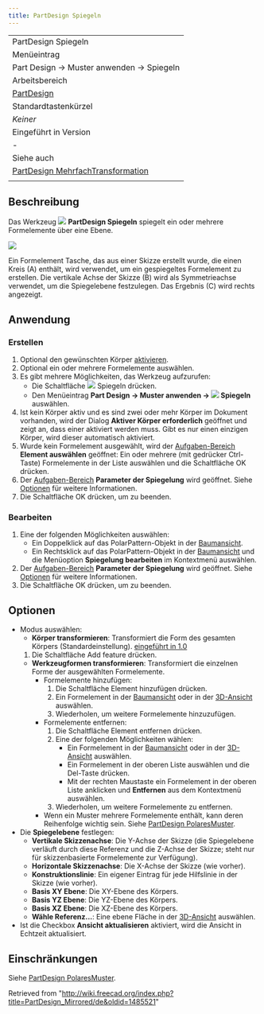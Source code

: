 ```yaml
---
title: PartDesign Spiegeln
---
```

|  |
| --- |
| PartDesign Spiegeln |
| Menüeintrag |
| Part Design → Muster anwenden → Spiegeln |
| Arbeitsbereich |
| [PartDesign](/PartDesign_Workbench/de "PartDesign Workbench/de") |
| Standardtastenkürzel |
| *Keiner* |
| Eingeführt in Version |
| - |
| Siehe auch |
| [PartDesign MehrfachTransformation](/PartDesign_MultiTransform/de "PartDesign MultiTransform/de") |
|  |

## Beschreibung

Das Werkzeug ![](/images/PartDesign_Mirrored.svg) **PartDesign Spiegeln** spiegelt ein oder mehrere Formelemente über eine Ebene.

![](/images/PartDesign_Mirrored_example.svg)

Ein Formelement Tasche, das aus einer Skizze erstellt wurde, die einen Kreis (A) enthält, wird verwendet, um ein gespiegeltes Formelement zu erstellen. Die vertikale Achse der Skizze (B) wird als Symmetrieachse verwendet, um die Spiegelebene festzulegen. Das Ergebnis (C) wird rechts angezeigt.

## Anwendung

### Erstellen

1. Optional den gewünschten Körper [aktivieren](/PartDesign_Body/de#Aktiver_Status "PartDesign Body/de").
2. Optional ein oder mehrere Formelemente auswählen.
3. Es gibt mehrere Möglichkeiten, das Werkzeug aufzurufen:
   * Die Schaltfläche ![](/images/PartDesign_Mirrored.svg) Spiegeln drücken.
   * Den Menüeintrag **Part Design → Muster anwenden → ![](/images/PartDesign_Mirrored.svg) Spiegeln** auswählen.
4. Ist kein Körper aktiv und es sind zwei oder mehr Körper im Dokument vorhanden, wird der Dialog **Aktiver Körper erforderlich** geöffnet und zeigt an, dass einer aktiviert werden muss. Gibt es nur einen einzigen Körper, wird dieser automatisch aktiviert.
5. Wurde kein Formelement ausgewählt, wird der [Aufgaben-Bereich](/Task_panel/de "Task panel/de") **Element auswählen** geöffnet: Ein oder mehrere (mit gedrücker Ctrl-Taste) Formelemente in der Liste auswählen und die Schaltfläche OK drücken.
6. Der [Aufgaben-Bereich](/Task_panel/de "Task panel/de") **Parameter der Spiegelung** wird geöffnet. Siehe [Optionen](#Optionen) für weitere Informationen.
7. Die Schaltfläche OK drücken, um zu beenden.

### Bearbeiten

1. Eine der folgenden Möglichkeiten auswählen:
   * Ein Doppelklick auf das PolarPattern-Objekt in der [Baumansicht](/Tree_view/de "Tree view/de").
   * Ein Rechtsklick auf das PolarPattern-Objekt in der [Baumansicht](/Tree_view/de "Tree view/de") und die Menüoption **Spiegelung bearbeiten** im Kontextmenü auswählen.
2. Der [Aufgaben-Bereich](/Task_panel/de "Task panel/de") **Parameter der Spiegelung** wird geöffnet. Siehe [Optionen](#Optionen) für weitere Informationen.
3. Die Schaltfläche OK drücken, um zu beenden.

## Optionen

* Modus auswählen:
  + **Körper transformieren**: Transformiert die Form des gesamten Körpers (Standardeinstellung). [eingeführt in 1.0](/Release_notes_1.0/de "Release notes 1.0/de")
  1. Die Schaltfläche Add feature drücken.
  + **Werkzeugformen transformieren**: Transformiert die einzelnen Forme der ausgewählten Formelemente.
    - Formelemente hinzufügen:
      1. Die Schaltfläche Element hinzufügen drücken.
      2. Ein Formelement in der [Baumansicht](/Tree_view/de "Tree view/de") oder in der [3D-Ansicht](/3D_view/de "3D view/de") auswählen.
      3. Wiederholen, um weitere Formelemente hinzuzufügen.
    - Formelemente entfernen:
      1. Die Schaltfläche Element entfernen drücken.
      2. Eine der folgenden Möglichkeiten wählen:
         * Ein Formelement in der [Baumansicht](/Tree_view/de "Tree view/de") oder in der [3D-Ansicht](/3D_view/de "3D view/de") auswählen.
         * Ein Formelement in der oberen Liste auswählen und die Del-Taste drücken.
         * Mit der rechten Maustaste ein Formelement in der oberen Liste anklicken und **Entfernen** aus dem Kontextmenü auswählen.
      3. Wiederholen, um weitere Formelemente zu entfernen.
    - Wenn ein Muster mehrere Formelemente enthält, kann deren Reihenfolge wichtig sein. Siehe [PartDesign PolaresMuster](/PartDesign_PolarPattern/de#Formelemente_ordnen "PartDesign PolarPattern/de").
* Die **Spiegelebene** festlegen:
  + **Vertikale Skizzenachse**: Die Y-Achse der Skizze (die Spiegelebene verläuft durch diese Referenz und die Z-Achse der Skizze; steht nur für skizzenbasierte Formelemente zur Verfügung).
  + **Horizontale Skizzenachse**: Die X-Achse der Skizze (wie vorher).
  + **Konstruktionslinie**: Ein eigener Eintrag für jede Hilfslinie in der Skizze (wie vorher).
  + **Basis XY Ebene**: Die XY-Ebene des Körpers.
  + **Basis YZ Ebene**: Die YZ-Ebene des Körpers.
  + **Basis XZ Ebene**: Die XZ-Ebene des Körpers.
  + **Wähle Referenz...**: Eine ebene Fläche in der [3D-Ansicht](/3D_view/de "3D view/de") auswählen.
* Ist die Checkbox **Ansicht aktualisieren** aktiviert, wird die Ansicht in Echtzeit aktualisiert.

## Einschränkungen

Siehe [PartDesign PolaresMuster](/PartDesign_PolarPattern/de#Einschränkungen "PartDesign PolarPattern/de").

Retrieved from "<http://wiki.freecad.org/index.php?title=PartDesign_Mirrored/de&oldid=1485521>"